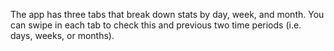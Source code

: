 The app has three tabs that break down stats by day, week, and month.
You can swipe in each tab to check this and previous two time periods (i.e. days, weeks, or months).
